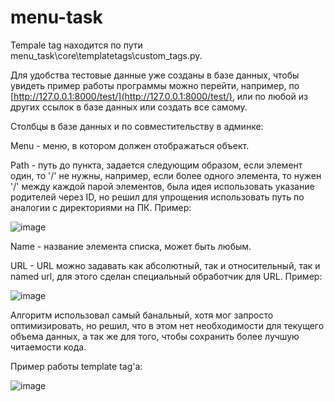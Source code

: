 # menu-task

Tempale tag находится по пути menu_task\core\templatetags\custom_tags.py.

Для удобства тестовые данные уже созданы в базе данных, чтобы увидеть пример работы программы можно перейти, например, по [http://127.0.0.1:8000/test/](http://127.0.0.1:8000/test/), или по любой из других ссылок в базе данных или создать все самому.

Столбцы в базе данных и по совместительству в админке:

Menu - меню, в котором должен отображаться объект.

Path - путь до пункта, задается следующим образом, если элемент один, то '/' не нужны, например, если более одного элемента, то нужен '/' между каждой парой элементов, была идея использовать указание родителей через ID, но решил для упрощения использовать путь по аналогии с директориями на ПК. Пример:

![image](https://github.com/Lucash123321/menu-task/assets/45396362/62f2d6f1-069f-4668-b59f-fe643e096803)

Name - название элемента списка, может быть любым.

URL - URL можно задавать как абсолютный, так и относительный, так и named url, для этого сделан специальный обработчик для URL. Пример:

![image](https://github.com/Lucash123321/menu-task/assets/45396362/079503b3-f8dc-45b2-aa89-364efea90d74)


Алгоритм использовал самый банальный, хотя мог запросто оптимизировать, но решил, что в этом нет необходимости для текущего объема данных, а так же для того, чтобы сохранить более лучшую читаемости кода.

Пример работы template tag'а:

![image](https://github.com/Lucash123321/menu-task/assets/45396362/4df6211d-bcfc-4575-b89b-28051c160300)
